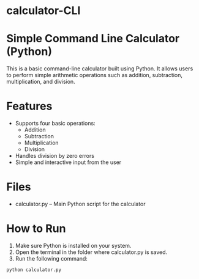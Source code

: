 # calculator-CLI
# Simple Command Line Calculator (Python)

This is a basic command-line calculator built using Python. It allows users to perform simple arithmetic operations such as addition, subtraction, multiplication, and division.

# Features

- Supports four basic operations:
  - Addition
  - Subtraction
  - Multiplication
  - Division
- Handles division by zero errors
- Simple and interactive input from the user

# Files

- calculator.py – Main Python script for the calculator

# How to Run

1. Make sure Python is installed on your system.
2. Open the terminal in the folder where calculator.py is saved.
3. Run the following command:

```bash
python calculator.py
